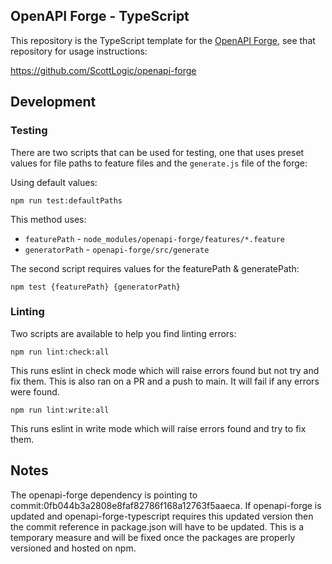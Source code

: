 ## OpenAPI Forge - TypeScript

This repository is the TypeScript template for the [OpenAPI Forge](https://github.com/ScottLogic/openapi-forge), see that repository for usage instructions:

https://github.com/ScottLogic/openapi-forge

## Development

### Testing

There are two scripts that can be used for testing, one that uses preset values for file paths to feature files and the `generate.js` file of the forge:

Using default values:

```
npm run test:defaultPaths
```

This method uses:

- `featurePath` - `node_modules/openapi-forge/features/*.feature`
- `generatorPath` - `openapi-forge/src/generate`

The second script requires values for the featurePath & generatePath:

```
npm test {featurePath} {generatorPath}
```

### Linting

Two scripts are available to help you find linting errors:

```
npm run lint:check:all
```

This runs eslint in check mode which will raise errors found but not try and fix them. This is also ran on a PR and a push to main. It will fail if any errors were found.

```
npm run lint:write:all
```

This runs eslint in write mode which will raise errors found and try to fix them.

## Notes

The openapi-forge dependency is pointing to commit:0fb044b3a2808e8faf82786f168a12763f5aaeca. If openapi-forge is updated and openapi-forge-typescript requires this updated version then the commit reference in package.json will have to be updated. This is a temporary measure and will be fixed once the packages are properly versioned and hosted on npm.
